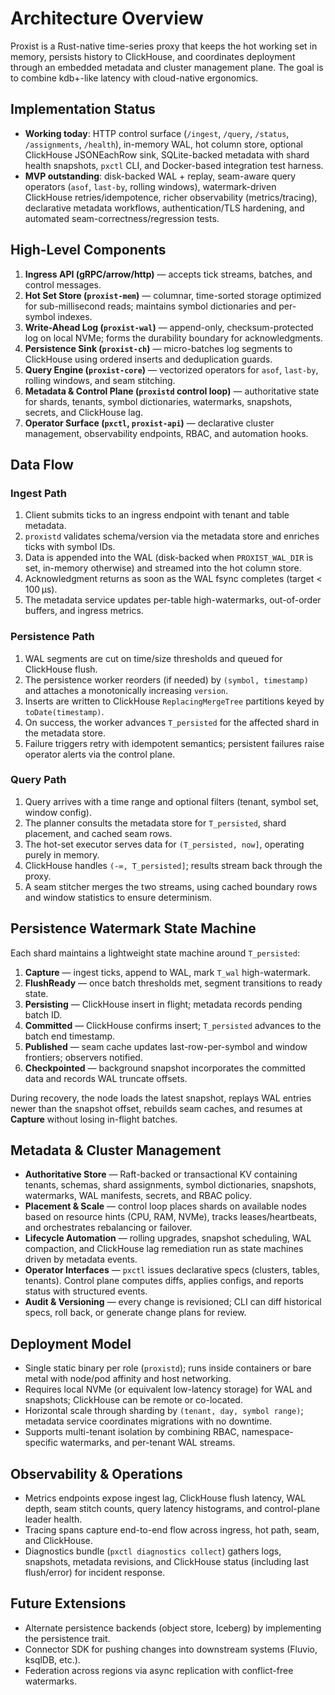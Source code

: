 # Architecture Overview

Proxist is a Rust-native time-series proxy that keeps the hot working set in memory, persists history to ClickHouse, and coordinates deployment through an embedded metadata and cluster management plane. The goal is to combine kdb+-like latency with cloud-native ergonomics.

## Implementation Status

- **Working today**: HTTP control surface (`/ingest`, `/query`, `/status`, `/assignments`, `/health`), in-memory WAL, hot column store, optional ClickHouse JSONEachRow sink, SQLite-backed metadata with shard health snapshots, `pxctl` CLI, and Docker-based integration test harness.
- **MVP outstanding**: disk-backed WAL + replay, seam-aware query operators (`asof`, `last-by`, rolling windows), watermark-driven ClickHouse retries/idempotence, richer observability (metrics/tracing), declarative metadata workflows, authentication/TLS hardening, and automated seam-correctness/regression tests.

## High-Level Components

1. **Ingress API (gRPC/arrow/http)** — accepts tick streams, batches, and control messages.
2. **Hot Set Store (`proxist-mem`)** — columnar, time-sorted storage optimized for sub-millisecond reads; maintains symbol dictionaries and per-symbol indexes.
3. **Write-Ahead Log (`proxist-wal`)** — append-only, checksum-protected log on local NVMe; forms the durability boundary for acknowledgments.
4. **Persistence Sink (`proxist-ch`)** — micro-batches log segments to ClickHouse using ordered inserts and deduplication guards.
5. **Query Engine (`proxist-core`)** — vectorized operators for `asof`, `last-by`, rolling windows, and seam stitching.
6. **Metadata & Control Plane (`proxistd` control loop)** — authoritative state for shards, tenants, symbol dictionaries, watermarks, snapshots, secrets, and ClickHouse lag.
7. **Operator Surface (`pxctl`, `proxist-api`)** — declarative cluster management, observability endpoints, RBAC, and automation hooks.

## Data Flow

### Ingest Path

1. Client submits ticks to an ingress endpoint with tenant and table metadata.
2. `proxistd` validates schema/version via the metadata store and enriches ticks with symbol IDs.
3. Data is appended into the WAL (disk-backed when `PROXIST_WAL_DIR` is set, in-memory otherwise) and streamed into the hot column store.
4. Acknowledgment returns as soon as the WAL fsync completes (target < 100 µs).
5. The metadata service updates per-table high-watermarks, out-of-order buffers, and ingress metrics.

### Persistence Path

1. WAL segments are cut on time/size thresholds and queued for ClickHouse flush.
2. The persistence worker reorders (if needed) by `(symbol, timestamp)` and attaches a monotonically increasing `version`.
3. Inserts are written to ClickHouse `ReplacingMergeTree` partitions keyed by `toDate(timestamp)`.
4. On success, the worker advances `T_persisted` for the affected shard in the metadata store.
5. Failure triggers retry with idempotent semantics; persistent failures raise operator alerts via the control plane.

### Query Path

1. Query arrives with a time range and optional filters (tenant, symbol set, window config).
2. The planner consults the metadata store for `T_persisted`, shard placement, and cached seam rows.
3. The hot-set executor serves data for `(T_persisted, now]`, operating purely in memory.
4. ClickHouse handles `(-∞, T_persisted]`; results stream back through the proxy.
5. A seam stitcher merges the two streams, using cached boundary rows and window statistics to ensure determinism.

## Persistence Watermark State Machine

Each shard maintains a lightweight state machine around `T_persisted`:

1. **Capture** — ingest ticks, append to WAL, mark `T_wal` high-watermark.
2. **FlushReady** — once batch thresholds met, segment transitions to ready state.
3. **Persisting** — ClickHouse insert in flight; metadata records pending batch ID.
4. **Committed** — ClickHouse confirms insert; `T_persisted` advances to the batch end timestamp.
5. **Published** — seam cache updates last-row-per-symbol and window frontiers; observers notified.
6. **Checkpointed** — background snapshot incorporates the committed data and records WAL truncate offsets.

During recovery, the node loads the latest snapshot, replays WAL entries newer than the snapshot offset, rebuilds seam caches, and resumes at **Capture** without losing in-flight batches.

## Metadata & Cluster Management

- **Authoritative Store** — Raft-backed or transactional KV containing tenants, schemas, shard assignments, symbol dictionaries, snapshots, watermarks, WAL manifests, secrets, and RBAC policy.
- **Placement & Scale** — control loop places shards on available nodes based on resource hints (CPU, RAM, NVMe), tracks leases/heartbeats, and orchestrates rebalancing or failover.
- **Lifecycle Automation** — rolling upgrades, snapshot scheduling, WAL compaction, and ClickHouse lag remediation run as state machines driven by metadata events.
- **Operator Interfaces** — `pxctl` issues declarative specs (clusters, tables, tenants). Control plane computes diffs, applies configs, and reports status with structured events.
- **Audit & Versioning** — every change is revisioned; CLI can diff historical specs, roll back, or generate change plans for review.

## Deployment Model

- Single static binary per role (`proxistd`); runs inside containers or bare metal with node/pod affinity and host networking.
- Requires local NVMe (or equivalent low-latency storage) for WAL and snapshots; ClickHouse can be remote or co-located.
- Horizontal scale through sharding by `(tenant, day, symbol range)`; metadata service coordinates migrations with no downtime.
- Supports multi-tenant isolation by combining RBAC, namespace-specific watermarks, and per-tenant WAL streams.

## Observability & Operations

- Metrics endpoints expose ingest lag, ClickHouse flush latency, WAL depth, seam stitch counts, query latency histograms, and control-plane leader health.
- Tracing spans capture end-to-end flow across ingress, hot path, seam, and ClickHouse.
- Diagnostics bundle (`pxctl diagnostics collect`) gathers logs, snapshots, metadata revisions, and ClickHouse status (including last flush/error) for incident response.

## Future Extensions

- Alternate persistence backends (object store, Iceberg) by implementing the persistence trait.
- Connector SDK for pushing changes into downstream systems (Fluvio, ksqlDB, etc.).
- Federation across regions via async replication with conflict-free watermarks.
